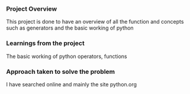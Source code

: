 ### Project Overview

 This project is done to have an overview of all the function and concepts such as generators and the basic working of python


### Learnings from the project

 The basic working of python operators, functions


### Approach taken to solve the problem

 I have searched online and mainly the site python.org


